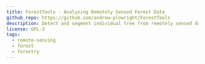 ```yaml
---
title: ForestTools - Analyzing Remotely Sensed Forest Data
github_repo: https://github.com/andrew-plowright/ForestTools
description: Detect and segment individual tree from remotely sensed data
license: GPL-3
tags:
  - remote-sensing
  - forest
  - forestry
---
```

